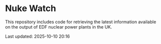 # Nuke Watch

This repository includes code for retrieving the latest information available on the output of EDF nuclear power plants in the UK.

Last updated: 2025-10-10 20:16